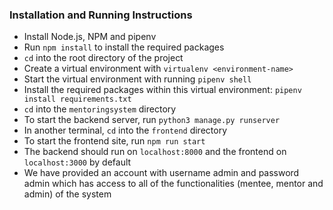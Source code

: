 ### Installation and Running Instructions

* Install Node.js, NPM and pipenv
* Run `npm install` to install the required packages
* `cd` into the root directory of the project
* Create a virtual environment with `virtualenv <environment-name>`
* Start the virtual environment with running `pipenv shell`
* Install the required packages within this virtual environment: `pipenv install requirements.txt`
* `cd` into the `mentoringsystem` directory
* To start the backend server, run `python3 manage.py runserver`
* In another terminal, `cd` into the `frontend` directory
* To start the frontend site, run `npm run start`
* The backend should run on `localhost:8000` and the frontend on `localhost:3000` by default
* We have provided an account with username admin and password admin which has access to all of the functionalities (mentee, mentor and admin) of the system
